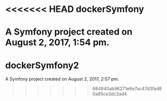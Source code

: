 <<<<<<< HEAD
dockerSymfony
=============

A Symfony project created on August 2, 2017, 1:54 pm.
=======
dockerSymfony2
==============

A Symfony project created on August 2, 2017, 2:57 pm.
>>>>>>> 684840ab96271e6e7ac47d3fad80a85ce3dc2ad4

